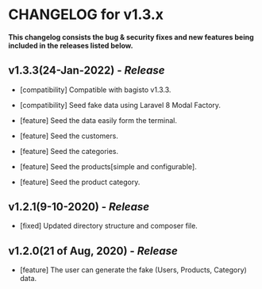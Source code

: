 # CHANGELOG for v1.3.x

#### This changelog consists the bug & security fixes and new features being included in the releases listed below.

## **v1.3.3(24-Jan-2022)** - *Release*

* [compatibility] Compatible with bagisto v1.3.3.

* [compatibility] Seed fake data using Laravel 8 Modal Factory.

* [feature] Seed the data easily form the terminal.

* [feature] Seed the customers.

* [feature] Seed the categories.

* [feature] Seed the products[simple and configurable].

* [feature] Seed the product category.

## **v1.2.1(9-10-2020)** - *Release*

* [fixed] Updated directory structure and composer file.

## **v1.2.0(21 of Aug, 2020)** - *Release*

* [feature] The user can generate the fake (Users, Products, Category) data.
